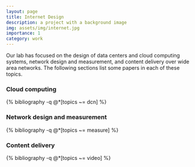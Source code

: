 ```yaml
---
layout: page
title: Internet Design
description: a project with a background image
img: assets/img/internet.jpg
importance: 1
category: work
---
```


Our lab has focused on the design of data centers and cloud computing systems, network design and measurement, and content delivery over wide area networks. The following sections list some papers in each of these topics.

### Cloud computing

{% bibliography -q @*[topics ~= dcn] %}

### Network design and measurement

{% bibliography -q @*[topics ~= measure] %}

### Content delivery

{% bibliography -q @*[topics ~= video] %}

<!-- Every project has a beautiful feature showcase page. -->
<!-- It's easy to include images in a flexible 3-column grid format. -->
<!-- Make your photos 1/3, 2/3, or full width. -->

<!-- To give your project a background in the portfolio page, just add the img tag to the front matter like so: -->

<!--     --- -->
<!--     layout: page -->
<!--     title: project -->
<!--     description: a project with a background image -->
<!--     img: /assets/img/12.jpg -->
<!--     --- -->

<!-- <div class="row"> -->
<!--     <div class="col-sm mt-3 mt-md-0"> -->
<!--         {% include figure.html path="assets/img/1.jpg" title="example image" class="img-fluid rounded z-depth-1" %} -->
<!--     </div> -->
<!--     <div class="col-sm mt-3 mt-md-0"> -->
<!--         {% include figure.html path="assets/img/3.jpg" title="example image" class="img-fluid rounded z-depth-1" %} -->
<!--     </div> -->
<!--     <div class="col-sm mt-3 mt-md-0"> -->
<!--         {% include figure.html path="assets/img/5.jpg" title="example image" class="img-fluid rounded z-depth-1" %} -->
<!--     </div> -->
<!-- </div> -->
<!-- <div class="caption"> -->
<!--     Caption photos easily. On the left, a road goes through a tunnel. Middle, leaves artistically fall in a hipster photoshoot. Right, in another hipster photoshoot, a lumberjack grasps a handful of pine needles. -->
<!-- </div> -->
<!-- <div class="row"> -->
<!--     <div class="col-sm mt-3 mt-md-0"> -->
<!--         {% include figure.html path="assets/img/5.jpg" title="example image" class="img-fluid rounded z-depth-1" %} -->
<!--     </div> -->
<!-- </div> -->
<!-- <div class="caption"> -->
<!--     This image can also have a caption. It's like magic. -->
<!-- </div> -->

<!-- You can also put regular text between your rows of images. -->
<!-- Say you wanted to write a little bit about your project before you posted the rest of the images. -->
<!-- You describe how you toiled, sweated, *bled* for your project, and then... you reveal its glory in the next row of images. -->


<!-- <div class="row justify-content-sm-center"> -->
<!--     <div class="col-sm-8 mt-3 mt-md-0"> -->
<!--         {% include figure.html path="assets/img/6.jpg" title="example image" class="img-fluid rounded z-depth-1" %} -->
<!--     </div> -->
<!--     <div class="col-sm-4 mt-3 mt-md-0"> -->
<!--         {% include figure.html path="assets/img/11.jpg" title="example image" class="img-fluid rounded z-depth-1" %} -->
<!--     </div> -->
<!-- </div> -->
<!-- <div class="caption"> -->
<!--     You can also have artistically styled 2/3 + 1/3 images, like these. -->
<!-- </div> -->


<!-- The code is simple. -->
<!-- Just wrap your images with `<div class="col-sm">` and place them inside `<div class="row">` (read more about the <a href="https://getbootstrap.com/docs/4.4/layout/grid/">Bootstrap Grid</a> system). -->
<!-- To make images responsive, add `img-fluid` class to each; for rounded corners and shadows use `rounded` and `z-depth-1` classes. -->
<!-- Here's the code for the last row of images above: -->

<!-- {% raw %} -->
<!-- ```html -->
<!-- <div class="row justify-content-sm-center"> -->
<!--     <div class="col-sm-8 mt-3 mt-md-0"> -->
<!--         {% include figure.html path="assets/img/6.jpg" title="example image" class="img-fluid rounded z-depth-1" %} -->
<!--     </div> -->
<!--     <div class="col-sm-4 mt-3 mt-md-0"> -->
<!--         {% include figure.html path="assets/img/11.jpg" title="example image" class="img-fluid rounded z-depth-1" %} -->
<!--     </div> -->
<!-- </div> -->
<!-- ``` -->
<!-- {% endraw %} -->
